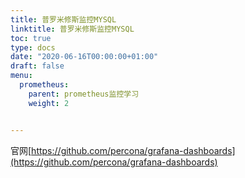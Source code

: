 ```yaml
---
title: 普罗米修斯监控MYSQL
linktitle: 普罗米修斯监控MYSQL
toc: true
type: docs
date: "2020-06-16T00:00:00+01:00"
draft: false
menu:
  prometheus:
    parent: prometheus监控学习
    weight: 2


---
```


官网[https://github.com/percona/grafana-dashboards](https://github.com/percona/grafana-dashboards)